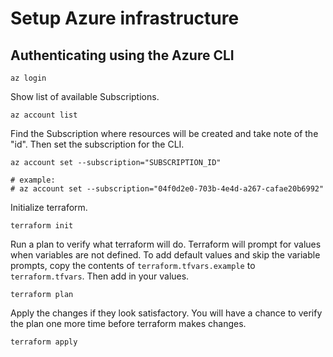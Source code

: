 # Setup Azure infrastructure

## Authenticating using the Azure CLI

```shell
az login
```

Show list of available Subscriptions.

```shell
az account list
```

Find the Subscription where resources will be created and take note of the "id". Then set the subscription for the CLI.

```shell
az account set --subscription="SUBSCRIPTION_ID"

# example:
# az account set --subscription="04f0d2e0-703b-4e4d-a267-cafae20b6992"
```

Initialize terraform.

```shell
terraform init
```

Run a plan to verify what terraform will do. Terraform will prompt for values when variables are not defined.
To add default values and skip the variable prompts, copy the contents of `terraform.tfvars.example` to `terraform.tfvars`. Then add in your values.

```shell
terraform plan
```

Apply the changes if they look satisfactory. You will have a chance to verify the plan one more time before terraform makes changes.

```shell
terraform apply
```
